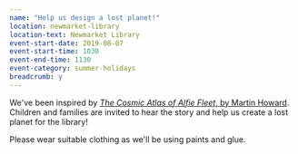 ```yaml
---
name: "Help us design a lost planet!"
location: newmarket-library
location-text: Newmarket Library
event-start-date: 2019-08-07
event-start-time: 1030
event-end-time: 1130
event-category: summer-holidays
breadcrumb: y
---
```


We've been inspired by [<cite>The Cosmic Atlas of Alfie Fleet</cite>, by Martin Howard](https://suffolk.spydus.co.uk/cgi-bin/spydus.exe/ENQ/OPAC/BIBENQ?BRN=2519398). Children and families are invited to hear the story and help us create a lost planet for the library!

Please wear suitable clothing as we'll be using paints and glue.
